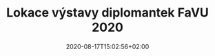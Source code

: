 ---
title: "Lokace výstavy diplomantek FaVU 2020"
date: 2020-08-17T15:02:56+02:00
draft: false

shortTitle: "lokace"
---